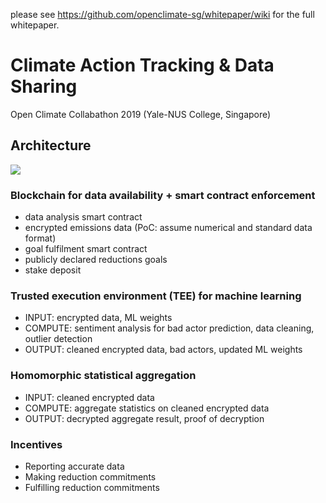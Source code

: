 please see https://github.com/openclimate-sg/whitepaper/wiki for the full whitepaper.

# Climate Action Tracking & Data Sharing
Open Climate Collabathon 2019 (Yale-NUS College, Singapore)

## Architecture
![](https://i.imgur.com/qHNWSL8.png)

### Blockchain for data availability + smart contract enforcement 
- data analysis smart contract
- encrypted emissions data (PoC: assume numerical and standard data format) 
- goal fulfilment smart contract
- publicly declared reductions goals
- stake deposit

### Trusted execution environment (TEE) for machine learning
- INPUT: encrypted data, ML weights
- COMPUTE: sentiment analysis for bad actor prediction, data cleaning, outlier detection
- OUTPUT: cleaned encrypted data, bad actors, updated ML weights

### Homomorphic statistical aggregation 
- INPUT: cleaned encrypted data
- COMPUTE: aggregate statistics on cleaned encrypted data
- OUTPUT: decrypted aggregate result, proof of decryption

### Incentives
- Reporting accurate data
- Making reduction commitments
- Fulfilling reduction commitments
